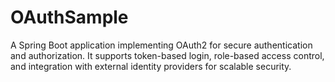 # OAuthSample
A Spring Boot application implementing OAuth2 for secure authentication and authorization. It supports token-based login, role-based access control, and integration with external identity providers for scalable security.

